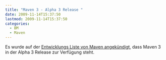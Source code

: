 ```yaml
---
title: "Maven 3 - Alpha 3 Release "
date: 2009-11-14T15:37:50
lastmod: 2009-11-14T15:37:50
categories:
  - BM
  - Maven
---
```

Es wurde auf der <a href="http://old.nabble.com/-ANN--Apache-Maven-3.0-alpha-3-Released-td26335964.html">Entwicklungs Liste von Maven angekündigt</a>, dass Maven 3 in der Alpha 3 Release zur Verfügung steht.
